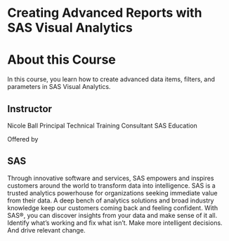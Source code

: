 # Creating Advanced Reports with SAS Visual Analytics


# About this Course
In this course, you learn how to create advanced data items, filters, and parameters in SAS Visual Analytics.


## Instructor
Nicole Ball
Principal Technical Training Consultant
SAS Education


Offered by

## SAS
Through innovative software and services, SAS empowers and inspires customers around the world to transform data into intelligence. SAS is a trusted analytics powerhouse for organizations seeking immediate value from their data. A deep bench of analytics solutions and broad industry knowledge keep our customers coming back and feeling confident. With SAS®, you can discover insights from your data and make sense of it all. Identify what’s working and fix what isn’t. Make more intelligent decisions. And drive relevant change.
